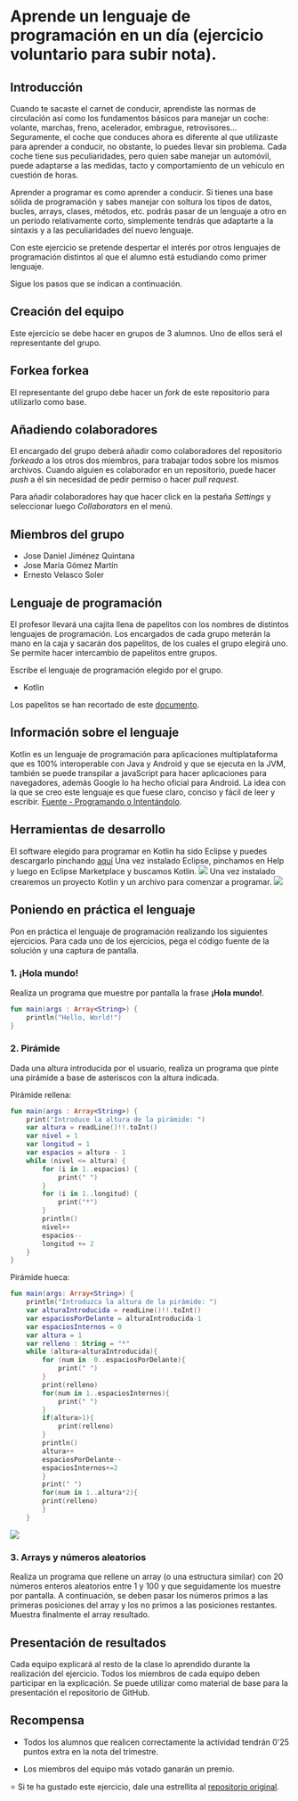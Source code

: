 # Aprende un lenguaje de programación en un día (ejercicio voluntario para subir nota).

## Introducción

Cuando te sacaste el carnet de conducir, aprendiste las normas de circulación así como los fundamentos básicos para manejar un coche: volante, marchas, freno, acelerador, embrague, retrovisores... Seguramente, el coche que conduces ahora es diferente al que utilizaste para aprender a conducir, no obstante, lo puedes llevar sin problema. Cada coche tiene sus peculiaridades, pero quien sabe manejar un automóvil, puede adaptarse a las medidas, tacto y comportamiento de un vehículo en cuestión de horas.

Aprender a programar es como aprender a conducir. Si tienes una base sólida de programación y sabes manejar con soltura los tipos de datos, bucles, arrays, clases, métodos, etc. podrás pasar de un lenguaje a otro en un período relativamente corto, simplemente tendrás que adaptarte a la sintaxis y a las peculiaridades del nuevo lenguaje.

Con este ejercicio se pretende despertar el interés por otros lenguajes de programación distintos al que el alumno está estudiando como primer lenguaje.

Sigue los pasos que se indican a continuación.

## Creación del equipo

Este ejercicio se debe hacer en grupos de 3 alumnos. Uno de ellos será el representante del grupo.

## Forkea forkea

El representante del grupo debe hacer un *fork* de este repositorio para utilizarlo como base.

## Añadiendo colaboradores

El encargado del grupo deberá añadir como colaboradores del repositorio *forkeado* a los otros dos miembros, para trabajar todos sobre los mismos archivos. Cuando alguien es colaborador en un repositorio, puede hacer *push* a él sin necesidad de pedir permiso o hacer *pull request*.

Para añadir colaboradores hay que hacer click en la pestaña *Settings* y seleccionar luego *Collaborators* en el menú.

## Miembros del grupo

* Jose Daniel Jiménez Quintana
* Jose María Gómez Martín
* Ernesto Velasco Soler

## Lenguaje de programación

El profesor llevará una cajita llena de papelitos con los nombres de distintos lenguajes de programación. Los encargados de cada grupo meterán la mano en la caja y sacarán dos papelitos, de los cuales el grupo elegirá uno. Se permite hacer intercambio de papelitos entre grupos.

Escribe el lenguaje de programación elegido por el grupo.

* Kotlin

Los papelitos se han recortado de este [documento](lenguajes_de_programacion.pdf).

## Información sobre el lenguaje

Kotlin es un lenguaje de programación para aplicaciones multiplataforma que es 100% interoperable con Java y Android y que se ejecuta en la JVM, también se puede transpilar a javaScript para hacer aplicaciones para navegadores, además Google lo ha hecho oficial para Android.
La idea con la que se creo este lenguaje es que fuese claro, conciso y fácil de leer y escribir.
[Fuente - Programando o Intentándolo](https://programandoointentandolo.com/2017/10/hola-mundo-kotlin.html).

## Herramientas de desarrollo

El software elegido para programar en Kotlin ha sido Eclipse y puedes descargarlo pinchando [aquí](https://www.eclipse.org/downloads/)
Una vez instalado Eclipse, pinchamos en Help y luego en Eclipse Marketplace y buscamos Kotlin.
<img src="ImagenesKotlin/Captura de pantalla (12).png">
Una vez instalado crearemos un proyecto Kotlin y un archivo para comenzar a programar.
<img src="ImagenesKotlin/kotlin1.png">


## Poniendo en práctica el lenguaje

Pon en práctica el lenguaje de programación realizando los siguientes ejercicios. Para cada uno de los ejercicios, pega el código fuente de la solución y una captura de pantalla.

### 1. ¡Hola mundo!

Realiza un programa que muestre por pantalla la frase **¡Hola mundo!**.
```kotlin
fun main(args : Array<String>) {
    println("Hello, World!")
}
```

### 2. Pirámide

Dada una altura introducida por el usuario, realiza un programa que pinte una pirámide a base de asteriscos con la altura indicada.

Pirámide rellena:
```kotlin
fun main(args : Array<String>) {
	print("Introduce la altura de la pirámide: ")
	var altura = readLine()!!.toInt()
	var nivel = 1
	var longitud = 1
	var espacios = altura - 1
	while (nivel <= altura) {
		for (i in 1..espacios) {
			print(" ")
		}
		for (i in 1..longitud) {
			print("*")
		}
		println()
		nivel++
		espacios--
		longitud += 2
	}
}
```
Pirámide hueca:
```kotlin
fun main(args: Array<String>) {
	println("Introduzca la altura de la pirámide: ")
	var alturaIntroducida = readLine()!!.toInt()
	var espaciosPorDelante = alturaIntroducida-1
	var espaciosInternos = 0
	var altura = 1
	var relleno : String = "*"
	while (altura<alturaIntroducida){
		for (num in  0..espaciosPorDelante){
			print(" ")
		}
		print(relleno)
		for(num in 1..espaciosInternos){
			print(" ")
		}
		if(altura>1){
			print(relleno)
		}
		println()
		altura++
		espaciosPorDelante--
		espaciosInternos+=2
		}
		print(" ")
		for(num in 1..altura*2){
		print(relleno)
		}
	}
```
<img src="ImagenesKotlin/Piramide hueca en kotlin.png">
      
### 3. Arrays y números aleatorios

Realiza un programa que rellene un array (o una estructura similar) con 20 números enteros aleatorios entre 1 y 100 y que seguidamente los muestre por pantalla. A continuación, se deben pasar los números primos a las primeras posiciones del array y los no primos a las posiciones restantes. Muestra finalmente el array resultado.

## Presentación de resultados

Cada equipo explicará al resto de la clase lo aprendido durante la realización del ejercicio. Todos los miembros de cada equipo deben participar en la explicación. Se puede utilizar como material de base para la presentación el repositorio de GitHub.

## Recompensa

* Todos los alumnos que realicen correctamente la actividad tendrán 0'25 puntos extra en la nota del trimestre.

* Los miembros del equipo más votado ganarán un premio.

:star: Si te ha gustado este ejercicio, dale una estrellita al [repositorio original](https://github.com/LuisJoseSanchez/aprende-un-lenguaje-en-un-dia).

